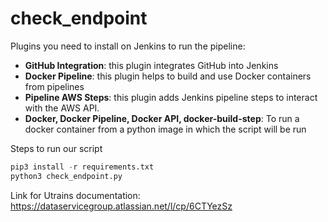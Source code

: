 # check_endpoint
Plugins you need to install on Jenkins to run the pipeline:
- **GitHub Integration**: this plugin integrates GitHub into Jenkins
- **Docker Pipeline**: this plugin helps to build and use Docker containers from pipelines
- **Pipeline AWS Steps**: this plugin adds Jenkins pipeline steps to interact with the AWS API.
- **Docker, Docker Pipeline, Docker API, docker-build-step**: To run a docker container from a python image in which the script will be run

Steps to run our script

```python
pip3 install -r requirements.txt
python3 check_endpoint.py

```
Link for Utrains documentation: https://dataservicegroup.atlassian.net/l/cp/6CTYezSz
